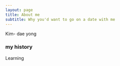 ```yaml
---
layout: page
title: About me
subtitle: Why you'd want to go on a date with me
---
```


Kim- dae yong



### my history

Learning